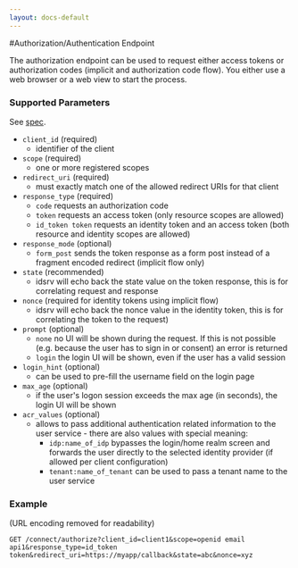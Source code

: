 ```yaml
---
layout: docs-default
---
```


#Authorization/Authentication Endpoint

The authorization endpoint can be used to request either access tokens or authorization codes (implicit and authorization code flow). You either use a web browser or a web view to start the process.

### Supported Parameters

See [spec](http://openid.net/specs/openid-connect-core-1_0.html#AuthRequest).

- `client_id` (required)
    - identifier of the client
- `scope` (required)
    - one or more registered scopes
- `redirect_uri` (required)
    - must exactly match one of the allowed redirect URIs for that client
- `response_type` (required)
    - `code` requests an authorization code
    - `token` requests an access token (only resource scopes are allowed)
    - `id_token token` requests an identity token and an access token (both resource and identity scopes are allowed)
- `response_mode` (optional)
    - `form_post` sends the token response as a form post instead of a fragment encoded redirect (implicit flow only)
- `state` (recommended)
    - idsrv will echo back the state value on the token response, this is for correlating request and response
- `nonce` (required for identity tokens using implicit flow)
    - idsrv will echo back the nonce value in the identity token, this is for correlating the token to the request)
- `prompt` (optional)
    - `none` no UI will be shown during the request. If this is not possible (e.g. because the user has to sign in or consent) an error is returned
    - `login` the login UI will be shown, even if the user has a valid session
- `login_hint` (optional)
    - can be used to pre-fill the username field on the login page
- `max_age` (optional)
    - if the user's logon session exceeds the max age (in seconds), the login UI will be shown
- `acr_values` (optional)
    - allows to pass additional authentication related information to the user service - there are also values with special meaning:
        - `idp:name_of_idp` bypasses the login/home realm screen and forwards the user directly to the selected identity provider (if allowed per client configuration)
        - `tenant:name_of_tenant` can be used to pass a tenant name to the user service

### Example
(URL encoding removed for readability)

```
GET /connect/authorize?client_id=client1&scope=openid email api1&response_type=id_token token&redirect_uri=https://myapp/callback&state=abc&nonce=xyz
```
